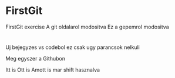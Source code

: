 # FirstGit
 FirstGit exercise
A git oldalarol modositva
Ez a gepemrol modositva
#
Uj bejegyzes vs codebol
ez csak ugy parancsok nelkuli

Meg egyszer a Githubon

Itt is
Ott is
Amott is mar shift hasznalva


